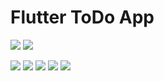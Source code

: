 # Flutter ToDo App

![](https://github.com/boztopuz/Flutter_ToDo_App/blob/main/ToDo%20App%20ScreenShots/1.png) ![](https://github.com/boztopuz/Flutter_ToDo_App/blob/main/ToDo%20App%20ScreenShots/2.png)

![](https://github.com/boztopuz/Flutter_ToDo_App/blob/main/ToDo%20App%20ScreenShots/3.png)
![](https://github.com/boztopuz/Flutter_ToDo_App/blob/main/ToDo%20App%20ScreenShots/4.png)
![](https://github.com/boztopuz/Flutter_ToDo_App/blob/main/ToDo%20App%20ScreenShots/5.png)
![](https://github.com/boztopuz/Flutter_ToDo_App/blob/main/ToDo%20App%20ScreenShots/6.png)
![](https://github.com/boztopuz/Flutter_ToDo_App/blob/main/ToDo%20App%20ScreenShots/7.png)
